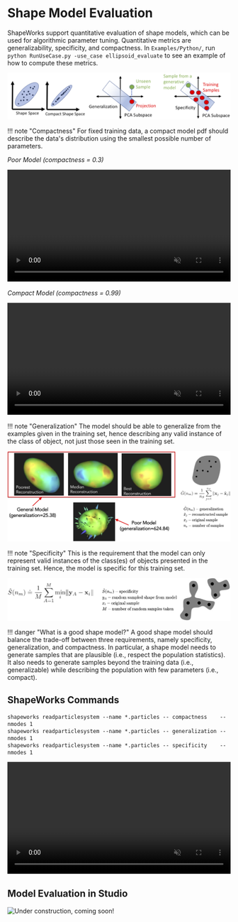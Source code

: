 # Shape Model Evaluation


ShapeWorks support quantitative evaluation of shape models, which can be used for algorithmic parameter tuning. Quantitative metrics are generalizability, specificity, and compactness. In `Examples/Python/`, run `python RunUseCase.py -use_case ellipsoid_evaluate` to see an example of how to compute these metrics.

![Evaluation metrics](../img/new/eval_metrics.png)

!!! note "Compactness"
    For fixed training data, a compact model pdf should describe the data's distribution using the smallest possible number of parameters.

*Poor Model  (compactness = 0.3)*
<p><video src="https://sci.utah.edu/~shapeworks/doc-resources/mp4s/eval_bad_pca.mov" autoplay muted loop controls style="width:100%"></p>

*Compact Model  (compactness = 0.99)*
<p><video src="https://sci.utah.edu/~shapeworks/doc-resources/mp4s/eval_good_pca.mov" autoplay muted loop controls style="width:100%"></p>


!!! note "Generalization"
    The model should be able to generalize from the examples given in the training set, hence describing any valid instance of the class of object, not just those seen in the training set.
    
![Generalization metric](../img/new/eval_gen.png)

!!! note "Specificity"
    This is the requirement that the model can only represent valid instances of the class(es) of objects presented in the training set. Hence, the model is specific for this training set.

![Specificity metric](../img/new/eval_spec.png)

!!! danger "What is a good shape model?"
    A good shape model should balance the trade-off between three requirements, namely specificity, generalization, and compactness. In particular, a shape model needs to generate samples that are plausible (i.e., respect the population statistics). It also needs to generate samples beyond the training data (i.e., generalizable) while describing the population with few parameters (i.e., compact).

## ShapeWorks Commands

```
shapeworks readparticlesystem --name *.particles -- compactness    --nmodes 1
shapeworks readparticlesystem --name *.particles -- generalization --nmodes 1
shapeworks readparticlesystem --name *.particles -- specificity    --nmodes 1
```

<p><video src="https://sci.utah.edu/~shapeworks/doc-resources/mp4s/eval_ShellDemo.mp4" autoplay muted loop controls style="width:100%"></p>


## Model Evaluation in Studio

![Under construction, coming soon!](../img/misc/under-construction.png)
